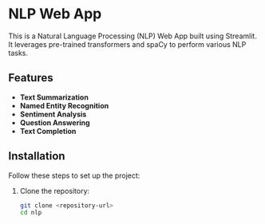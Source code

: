 # NLP Web App

This is a Natural Language Processing (NLP) Web App built using Streamlit. It leverages pre-trained transformers and spaCy to perform various NLP tasks.

## Features
- **Text Summarization**
- **Named Entity Recognition**
- **Sentiment Analysis**
- **Question Answering**
- **Text Completion**

## Installation

Follow these steps to set up the project:

1. Clone the repository:
   ```bash
   git clone <repository-url>
   cd nlp